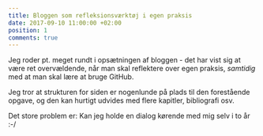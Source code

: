 ```yaml
---
title: Bloggen som refleksionsværktøj i egen praksis
date: 2017-09-10 11:00:00 +02:00
position: 1
comments: true
---
```


Jeg roder pt. meget rundt i opsætningen af bloggen - det har vist sig at være ret overvældende, når man skal reflektere over egen praksis, <em>samtidig</em> med at man skal lære at bruge GitHub.

Jeg tror at strukturen for siden er nogenlunde på plads til den forestående opgave, og den kan hurtigt udvides med flere kapitler, bibliografi osv.

Det store problem er: Kan jeg holde en dialog kørende med mig selv i to år :-/